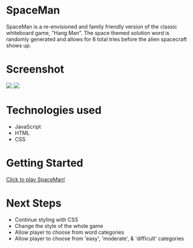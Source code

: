 # SpaceMan
SpaceMan is a re-envisioned and family friendly version of the classic whiteboard game, "Hang Man". The space themed solution word is randomly generated and allows for 6 total tries before the alien spacecraft shows up. 

# Screenshot

<img src="https://i.imgur.com/a1BPy1G.png">
<img src="https://i.imgur.com/Jfa8j99.png">

# Technologies used
- JavaScript
- HTML
- CSS

# Getting Started

[Click to play SpaceMan!](https://brennanp93.github.io/SpaceMan/)

# Next Steps 
- Continue styling with CSS
- Change the style of the whole game
- Allow player to choose from word categories
- Allow player to choose from 'easy', 'moderate', & 'difficult' categories